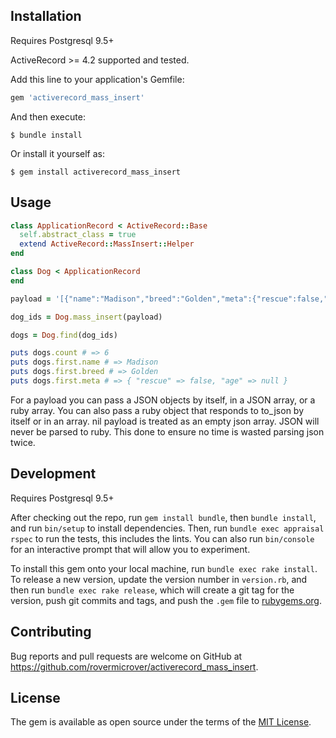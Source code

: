 ## Installation

Requires Postgresql 9.5+

ActiveRecord >= 4.2 supported and tested.

Add this line to your application's Gemfile:

```ruby
gem 'activerecord_mass_insert'
```

And then execute:

    $ bundle install

Or install it yourself as:

    $ gem install activerecord_mass_insert

## Usage

```ruby
class ApplicationRecord < ActiveRecord::Base
  self.abstract_class = true
  extend ActiveRecord::MassInsert::Helper
end

class Dog < ApplicationRecord
end

payload = '[{"name":"Madison","breed":"Golden","meta":{"rescue":false,"age":null}},{"name":"Daisy","meta":{"rescue":true,"age":18}},{"name":"Gracey","meta":{"rescue":false,"nickname":"Scoogie","age":11}},{"name":"Sadie","meta":{"rescue":true,"dingo_blood":true,"age":11}},{"name":"Raymond","meta":{"rescue":null,"nickname":"Radar","tail":false,"age":11}},{"name":"Nemo","meta":{"rescue":true,"number_of_ears":1,"age":2}}]'

dog_ids = Dog.mass_insert(payload)

dogs = Dog.find(dog_ids)

puts dogs.count # => 6
puts dogs.first.name # => Madison
puts dogs.first.breed # => Golden
puts dogs.first.meta # => { "rescue" => false, "age" => null }
```

For a payload you can pass a JSON objects by itself, in a JSON array, or a ruby array. You can also
pass a ruby object that responds to to_json by itself or in an array. nil payload is treated as an empty
json array. JSON will never be parsed to ruby. This done to ensure no time is wasted parsing json twice.

## Development

Requires Postgresql 9.5+

After checking out the repo, run `gem install bundle`, then `bundle install`, and run `bin/setup` to install dependencies. Then, run `bundle exec appraisal rspec` to run the tests, this includes the lints. You can also run `bin/console` for an interactive prompt that will allow you to experiment.

To install this gem onto your local machine, run `bundle exec rake install`. To release a new version, update the version number in `version.rb`, and then run `bundle exec rake release`, which will create a git tag for the version, push git commits and tags, and push the `.gem` file to [rubygems.org](https://rubygems.org).

## Contributing

Bug reports and pull requests are welcome on GitHub at https://github.com/rovermicrover/activerecord_mass_insert.

## License

The gem is available as open source under the terms of the [MIT License](http://opensource.org/licenses/MIT).